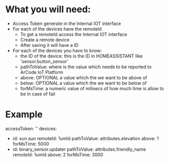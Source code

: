 # What you will need:
- Access Token generate in the Internal IOT interface
- For each of the devices have the remoteId
  - To get a remoteId access the Internal IOT interface
  - Create a remote device
  - After saving it will have a ID
- For each of the devices you have to know:
  - the ID of the device: this is the ID in HOMEASSISTANT like 'sensor.button_sensor'
  - pathToValue: where is the value which needs to be reported to ArCode IoT Platform
  - above: OPTIONAL a value which the we want to be above of
  - below: OPTIONAL a value which the we want to be below of
  - forMsTime: a numeric value of milisecs of how much time is allow to be in case of fail

# Example
accessToken: ''
devices:
  - id: sun.sun
    remoteId: 1umId
    pathToValue: attributes.elevation
    above: 1
    forMsTime: 5000
  - id: binary_sensor.updater
    pathToValue: attributes.friendly_name
    remoteId: 1umId
    above: 2
    forMsTime: 3000
